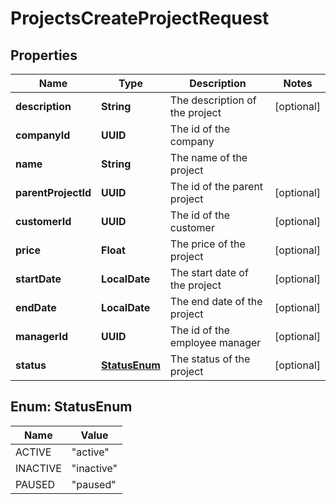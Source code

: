 

# ProjectsCreateProjectRequest


## Properties

| Name | Type | Description | Notes |
|------------ | ------------- | ------------- | -------------|
|**description** | **String** | The description of the project |  [optional] |
|**companyId** | **UUID** | The id of the company |  |
|**name** | **String** | The name of the project |  |
|**parentProjectId** | **UUID** | The id of the parent project |  [optional] |
|**customerId** | **UUID** | The id of the customer |  [optional] |
|**price** | **Float** | The price of the project |  [optional] |
|**startDate** | **LocalDate** | The start date of the project |  [optional] |
|**endDate** | **LocalDate** | The end date of the project |  [optional] |
|**managerId** | **UUID** | The id of the employee manager |  [optional] |
|**status** | [**StatusEnum**](#StatusEnum) | The status of the project |  [optional] |



## Enum: StatusEnum

| Name | Value |
|---- | -----|
| ACTIVE | &quot;active&quot; |
| INACTIVE | &quot;inactive&quot; |
| PAUSED | &quot;paused&quot; |



